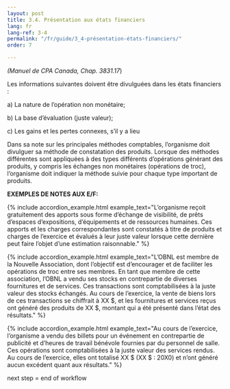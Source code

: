 ```yaml
---
layout: post
title: 3.4. Présentation aux états financiers
lang: fr
lang-ref: 3-4
permalink: "/fr/guide/3_4-présentation-états-financiers/"
order: 7

---
```

_(Manuel de CPA Canada, Chap. 3831.17_)

Les informations suivantes doivent être divulguées dans les états financiers :

a) La nature de l’opération non monétaire;

b) La base d’évaluation (juste valeur);

c) Les gains et les pertes connexes, s’il y a lieu

Dans sa note sur les principales méthodes comptables, l’organisme doit divulguer sa méthode de constatation des produits. Lorsque des méthodes différentes sont appliquées à des types différents d’opérations générant des produits, y compris les échanges non monétaires (opérations de troc), l’organisme doit indiquer la méthode suivie pour chaque type important de produits.

**EXEMPLES DE NOTES AUX E/F:**

{% include accordion_example.html
example_text="L’organisme reçoit gratuitement des apports sous forme d’échange de visibilité, de prêts d’espaces d’expositions, d’équipements et de ressources humaines. Ces apports et les charges correspondantes sont constatés à titre de produits et charges de l’exercice et évalués à leur juste valeur lorsque cette dernière peut faire l’objet d’une estimation raisonnable."
%}

{% include accordion_example.html
example_text="L’OBNL est membre de la Nouvelle Association, dont l’objectif est d’encourager et de faciliter les opérations de troc entre ses membres. En tant que membre de cette association, l’OBNL a vendu ses stocks en contrepartie de diverses fournitures et de services. Ces transactions sont comptabilisées à la juste valeur des stocks échangés. Au cours de l’exercice, la vente de biens lors de ces transactions se chiffrait à XX $, et les fournitures et services reçus ont généré des produits de XX $, montant qui a été présenté dans l’état des résultats."
%}

{% include accordion_example.html
example_text="Au cours de l’exercice, l’organisme a vendu des billets pour un événement en contrepartie de publicité et d’heures de travail bénévole fournies par du personnel de salle. Ces opérations sont comptabilisées à la juste valeur des services rendus. Au cours de l’exercice, elles ont totalisé XX $ (XX $ : 20X0) et n’ont généré aucun excédent quant aux résultats."
%}

next step = end of workflow

